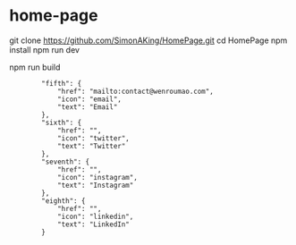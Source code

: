 # home-page

git clone https://github.com/SimonAKing/HomePage.git
cd HomePage
npm install
npm run dev

npm run build

			"fifth": {
				"href": "mailto:contact@wenroumao.com",
				"icon": "email",
				"text": "Email"
			},
			"sixth": {
				"href": "",
				"icon": "twitter",
				"text": "Twitter"
			},
			"seventh": {
				"href": "",
				"icon": "instagram",
				"text": "Instagram"
			},
			"eighth": {
				"href": "",
				"icon": "linkedin",
				"text": "LinkedIn"
			}